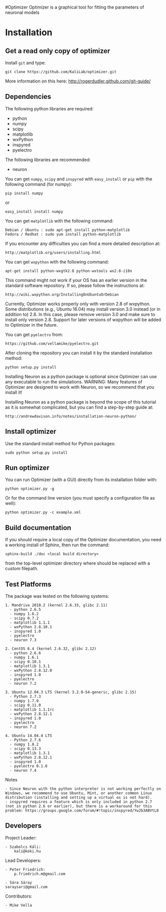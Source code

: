 #Optimizer
Optimizer is a graphical tool for fitting the parameters of neuronal models

Installation
============

Get a read only copy of optimizer
----------------------------------

Install `git` and type:


    git clone https://github.com/KaliLab/optimizer.git

More information on this here: http://rogerdudler.github.com/git-guide/


Dependencies
-------------

The following python libraries are required:
  - python
  - numpy 
  - scipy 
  - matplotlib 
  - wxPython 
  - inspyred 
  - pyelectro

The following libraries are recommended:
  - neuron

You can get `numpy`, `scipy` and `inspyred` with `easy_install` or `pip` with the following command (for numpy):

  
    pip install numpy

or

    easy_install install numpy
   
You can get `matplotlib` with the following command:


    Debian / Ubuntu : sudo apt-get install python-matplotlib
    Fedora / Redhat : sudo yum install python-matplotlib

If you encounter any difficulties you can find a more detailed description at:
    
    http://matplotlib.org/users/installing.html

You can get `wxpython` with the following command:


    apt-get install python-wxgtk2.8 python-wxtools wx2.8-i18n
    
This command might not work if your OS has an earlier version in the standard software repository. If so, please follow the instructions at:
    
    http://wiki.wxpython.org/InstallingOnUbuntuOrDebian

Currently, Optimizer works properly only with version 2.8 of wxpython. Some distributions (e.g., Ubuntu 16.04) may install version 3.0 instead (or in addition to) 2.8. In this case, please remove version 3.0 and make sure to install only version 2.8. Support for later versions of wxpython will be added to Optimizer in the future.
    
You can get `pyelectro` from:
    
    https://github.com/vellamike/pyelectro.git
    
After cloning the repository you can install it by the standard installation method:


    python setup.py install
    
Installing Neuron as a python package is optional since Optimizer can use any executable to run the simulations.
WARNING: Many features of Optimizer are designed to work with Neuron, so we recommend that you install it!

Installing Neuron as a python package is beyond the scope of this tutorial as it is somewhat complicated, but you can find a step-by-step guide at:

    http://andrewdavison.info/notes/installation-neuron-python/

Install optimizer
------------------

Use the standard install method for Python packages:


    sudo python setup.py install


Run optimizer
-------------------

You can run Optimizer (with a GUI) directly from its installation folder with:

    python optimizer.py -g
    
Or for the command line version (you must specify a configuration file as well):

    python optimizer.py -c example.xml
    
    
Build documentation
-------------------

If you should require a local copy of the Optimizer documentation, you need a working install of
Sphinx, then run the command:


    sphinx-build ./doc <local build directory>

from the top-level optimizer directory where <local build directory>
should be replaced with a custom filepath.

Test Platforms
--------------

The package was tested on the following systems:

    1. Mandriva 2010.2 (kernel 2.6.33, glibc 2.11)
      - python 2.6.5
      - numpy 1.6.2
      - scipy 0.7.2
      - matplotlib 1.1.1
      - wxPython 2.8.10.1
      - inspyred 1.0
      - pyelectro
      - neuron 7.3

    2. CentOS 6.4 (kernel 2.6.32, glibc 2.12)
      - python 2.6.6
      - numpy 1.6.1
      - scipy 0.10.1
      - matplotlib 1.3.1
      - wxPython 2.8.12.0
      - inspyred 1.0
      - pyelectro
      - neuron 7.2
    
    3. Ubuntu 12.04.3 LTS (kernel 3.2.0-54-generic, glibc 2.15)
      - Python 2.7.3
      - numpy 1.7.0
      - scipy 0.11.0
      - matplotlib 1.1.1rc
      - wxPython 2.8.12.1
      - inspyred 1.0
      - pyelectro
      - neuron 7.2

    4. Ubuntu 14.04.4 LTS 
      - Python 2.7.6
      - numpy 1.8.2
      - scipy 0.13.3
      - matplotlib 1.3.1
      - wxPython 2.8.12.1
      - inspyred 1.0
      - pyelectro 0.1.6
      - neuron 7.4

Notes

    - Since Neuron with the python interpreter is not working perfectly on Windows, we recommend to use Ubuntu, Mint, or another common Linux distribution (installing and setting up a virtual os is not hard).
    - inspyred requires a feature which is only included in python 2.7 (not in python 2.6 or earlier), but there is a workaround for this problem: https://groups.google.com/forum/#!topic/inspyred/YwJb3ABVtL8

    
Developers
----------

Project Leader:

    - Szabolcs Káli:
        kali@koki.hu

Lead Developers:

    - Peter Friedrich:
        p.friedrich.m@gmail.com

    - Sára Sáray
	saraysari@gmail.com
	
Contributors:

    - Mike Vella

